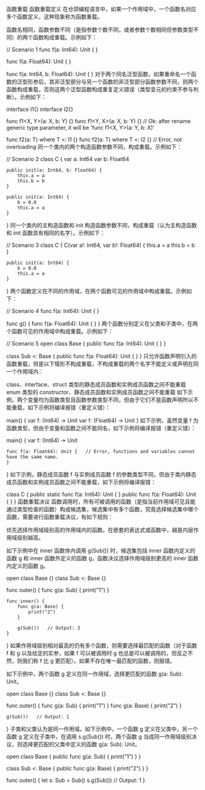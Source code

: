 函数重载
函数重载定义
在仓颉编程语言中，如果一个作用域中，一个函数名对应多个函数定义，这种现象称为函数重载。

函数名相同，函数参数不同（是指参数个数不同，或者参数个数相同但参数类型不同）的两个函数构成重载。示例如下：

// Scenario 1
func f(a: Int64): Unit {
}

func f(a: Float64): Unit {
}

func f(a: Int64, b: Float64): Unit {
}
对于两个同名泛型函数，如果重命名一个函数的泛型形参后，其非泛型部分与另一个函数的非泛型部分函数参数不同，则两个函数构成重载，否则这两个泛型函数构成重复定义错误（类型变元的约束不参与判断）。示例如下：

interface I1{}
interface I2{}

func f1<X, Y>(a: X, b: Y) {}
func f1<Y, X>(a: X, b: Y) {} // Ok: after rename generic type parameter, it will be 'func f1<X, Y>(a: Y, b: X)'

func f2<T>(a: T) where T <: I1 {}
func f2<T>(a: T) where T <: I2 {} // Error, not overloading
同一个类内的两个构造函数参数不同，构成重载。示例如下：

// Scenario 2
class C {
    var a: Int64
    var b: Float64

    public init(a: Int64, b: Float64) {
        this.a = a
        this.b = b
    }

    public init(a: Int64) {
        b = 0.0
        this.a = a
    }
}
同一个类内的主构造函数和 init 构造函数参数不同，构成重载（认为主构造函数和 init 函数具有相同的名字）。示例如下：

// Scenario 3
class C {
    C(var a!: Int64, var b!: Float64) {
        this.a = a
        this.b = b
    }

    public init(a: Int64) {
        b = 0.0
        this.a = a
    }
}
两个函数定义在不同的作用域，在两个函数可见的作用域中构成重载。示例如下：

// Scenario 4
func f(a: Int64): Unit {
}

func g() {
    func f(a: Float64): Unit {
    }
}
两个函数分别定义在父类和子类中，在两个函数可见的作用域中构成重载。示例如下：

// Scenario 5
open class Base {
    public func f(a: Int64): Unit {
    }
}

class Sub <: Base {
    public func f(a: Float64): Unit {
    }
}
只允许函数声明引入的函数重载，但是以下情形不构成重载，不构成重载的两个名字不能定义或声明在同一个作用域内：

class、interface、struct 类型的静态成员函数和实例成员函数之间不能重载
enum 类型的 constructor、静态成员函数和实例成员函数之间不能重载
如下示例，两个变量均为函数类型且函数参数类型不同，但由于它们不是函数声明所以不能重载，如下示例将编译报错（重定义错）：

main() {
    var f: (Int64) -> Unit
    var f: (Float64) -> Unit
}
如下示例，虽然变量 f 为函数类型，但由于变量和函数之间不能同名，如下示例将编译报错（重定义错）：

main() {
    var f: (Int64) -> Unit

    func f(a: Float64): Unit {   // Error, functions and variables cannot have the same name.
    }
}
如下示例，静态成员函数 f 与实例成员函数 f 的参数类型不同，但由于类内静态成员函数和实例成员函数之间不能重载，如下示例将编译报错：

class C {
    public static func f(a: Int64): Unit {
    }
    public func f(a: Float64): Unit {
    }
}
函数重载决议
函数调用时，所有可被调用的函数（是指当前作用域可见且能通过类型检查的函数）构成候选集，候选集中有多个函数，究竟选择候选集中哪个函数，需要进行函数重载决议，有如下规则：

优先选择作用域级别高的作用域内的函数。在嵌套的表达式或函数中，越是内层作用域级别越高。

如下示例中在 inner 函数体内调用 g(Sub()) 时，候选集包括 inner 函数内定义的函数 g 和 inner 函数外定义的函数 g，函数决议选择作用域级别更高的 inner 函数内定义的函数 g。

open class Base {}
class Sub <: Base {}

func outer() {
    func g(a: Sub) {
        print("1")
    }

    func inner() {
        func g(a: Base) {
            print("2")
        }

        g(Sub())   // Output: 2
    }
}
如果作用域级别相对最高的仍有多个函数，则需要选择最匹配的函数（对于函数 f 和 g 以及给定的实参，如果 f 可以被调用时 g 也总是可以被调用的，但反之不然，则我们称 f 比 g 更匹配）。如果不存在唯一最匹配的函数，则报错。

如下示例中，两个函数 g 定义在同一作用域，选择更匹配的函数 g(a: Sub): Unit。

open class Base {}
class Sub <: Base {}

func outer() {
    func g(a: Sub) {
        print("1")
    }
    func g(a: Base) {
        print("2")
    }

    g(Sub())   // Output: 1

}
子类和父类认为是同一作用域。如下示例中，一个函数 g 定义在父类中，另一个函数 g 定义在子类中，在调用 s.g(Sub()) 时，两个函数 g 当成同一作用域级别决议，则选择更匹配的父类中定义的函数 g(a: Sub): Unit。

open class Base {
    public func g(a: Sub) { print("1") }
}

class Sub <: Base {
    public func g(a: Base) {
        print("2")
    }
}

func outer() {
    let s: Sub = Sub()
    s.g(Sub())   // Output: 1
}